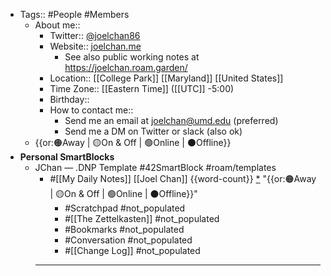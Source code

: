 - Tags:: #People #Members
    - About me::
        - Twitter:: [@joelchan86](https://twitter.com/joelchan86)
        - Website:: [joelchan.me](http://joelchan.me/)
            - See also public working notes at https://joelchan.roam.garden/
        - Location:: [[College Park]] [[Maryland]] [[United States]]
        - Time Zone:: [[Eastern Time]] ([[UTC]] -5:00)
        - Birthday:: 
        - How to contact me:: 
            - Send me an email at joelchan@umd.edu (preferred)
            - Send me a DM on Twitter or slack (also ok)
    - {{or:🟠Away | 🟡On & Off | 🟢Online | ⚫️Offline}}
- **Personal SmartBlocks**
    - JChan — .DNP Template #42SmartBlock #roam/templates 
        - #[[My Daily Notes]] [[Joel Chan]] {{word-count}} [*]([[jc]]) "{{or:🟠Away | 🟡On & Off | 🟢Online | ⚫️Offline}}"
            - #Scratchpad #not_populated
            - #[[The Zettelkasten]] #not_populated
            - #Bookmarks #not_populated
            - #Conversation #not_populated
            - #[[Change Log]] #not_populated
        - ---
